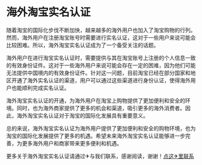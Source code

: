 # 海外淘宝实名认证

随着淘宝的国际化步伐不断加快，越来越多的海外用户也加入了淘宝购物的行列。然而，海外用户在注册淘宝账号时需要进行实名认证，这对于一些用户来说可能会比较困难。所以，海外淘宝实名认证成为了一个备受关注的话题。

海外用户在进行淘宝实名认证时，需要提供与其在淘宝账号上注册的个人信息一致的有效身份证件。这对于一些海外用户来说可能会存在一定的困难，因为他们可能无法提供中国境内的有效身份证件。针对这一问题，目前淘宝已经在部分国家和地区开通了海外实名认证的渠道，用户可以通过这些渠道进行身份认证，使得海外用户也能顺利完成实名认证。

海外淘宝实名认证的开通，为海外用户在淘宝上购物提供了更加便利和安全的环境。同时，也为海外商家提供了更多的机会和渠道，吸引更多的海外消费者。因此，海外淘宝实名认证对于淘宝的国际化发展具有重要意义。

总的来说，海外淘宝实名认证为海外用户提供了更加便利和安全的购物环境，也为淘宝的国际化发展提供了更多的机遇。希望未来海外淘宝实名认证能够进一步完善，为更多海外用户和商家带来更多便利和机遇。

更多关于海外淘宝实名认证请通过✈与我们联系，感谢阅读，谢谢！[点这✈里联系](https://abc.k02.cc)